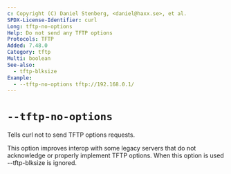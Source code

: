 ```yaml
---
c: Copyright (C) Daniel Stenberg, <daniel@haxx.se>, et al.
SPDX-License-Identifier: curl
Long: tftp-no-options
Help: Do not send any TFTP options
Protocols: TFTP
Added: 7.48.0
Category: tftp
Multi: boolean
See-also:
  - tftp-blksize
Example:
  - --tftp-no-options tftp://192.168.0.1/
---
```


# `--tftp-no-options`

Tells curl not to send TFTP options requests.

This option improves interop with some legacy servers that do not acknowledge
or properly implement TFTP options. When this option is used --tftp-blksize is
ignored.
